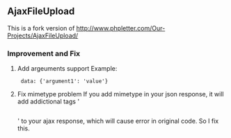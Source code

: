 ## AjaxFileUpload ##

This is a fork version of http://www.phpletter.com/Our-Projects/AjaxFileUpload/

### Improvement and Fix ###

1. Add argeuments support
    Example: 

        data: {'argument1': 'value'}

2. Fix mimetype problem
    If you add mimetype in your json response,
    it will add addictional tags '<pre></pre>' to your ajax response, which will cause error in original code.
    So I fix this.


